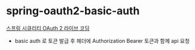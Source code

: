 # spring-oauth2-basic-auth

[스프링 시큐리티 OAuth 2 라이브 코딩](https://www.youtube.com/watch?v=NQM1hghpF0Q&t=1044s)

- basic auth 로 토큰 발급 후 헤더에 Authorization Bearer 토큰과 함께 api 요청
